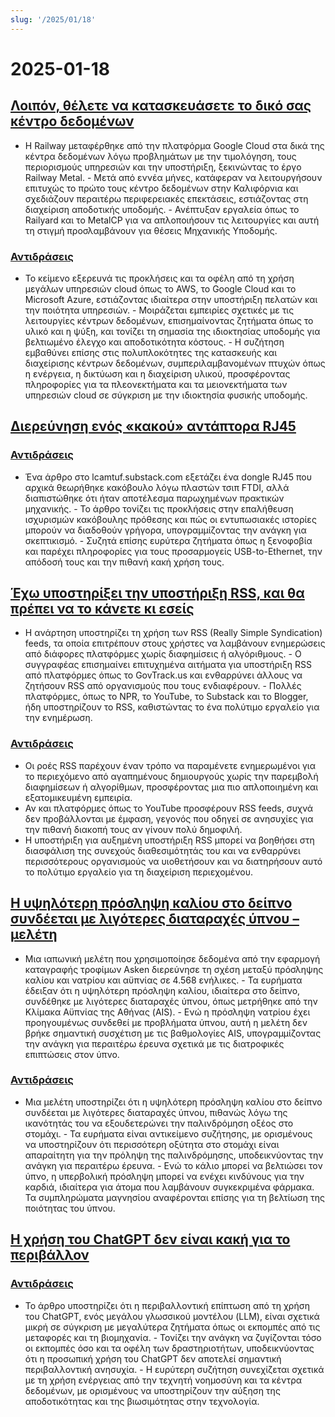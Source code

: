```yaml
---
slug: '/2025/01/18'
---
```


# 2025-01-18

## [Λοιπόν, θέλετε να κατασκευάσετε το δικό σας κέντρο δεδομένων](https://blog.railway.com/p/data-center-build-part-one)

- Η Railway μεταφέρθηκε από την πλατφόρμα Google Cloud στα δικά της κέντρα δεδομένων λόγω προβλημάτων με την τιμολόγηση, τους περιορισμούς υπηρεσιών και την υποστήριξη, ξεκινώντας το έργο Railway Metal. - Μετά από εννέα μήνες, κατάφεραν να λειτουργήσουν επιτυχώς το πρώτο τους κέντρο δεδομένων στην Καλιφόρνια και σχεδιάζουν περαιτέρω περιφερειακές επεκτάσεις, εστιάζοντας στη διαχείριση αποδοτικής υποδομής. - Ανέπτυξαν εργαλεία όπως το Railyard και το MetalCP για να απλοποιήσουν τις λειτουργίες και αυτή τη στιγμή προσλαμβάνουν για θέσεις Μηχανικής Υποδομής.

### [Αντιδράσεις](https://news.ycombinator.com/item?id=42743019)

- Το κείμενο εξερευνά τις προκλήσεις και τα οφέλη από τη χρήση μεγάλων υπηρεσιών cloud όπως το AWS, το Google Cloud και το Microsoft Azure, εστιάζοντας ιδιαίτερα στην υποστήριξη πελατών και την ποιότητα υπηρεσιών. - Μοιράζεται εμπειρίες σχετικές με τις λειτουργίες κέντρων δεδομένων, επισημαίνοντας ζητήματα όπως το υλικό και η ψύξη, και τονίζει τη σημασία της ιδιοκτησίας υποδομής για βελτιωμένο έλεγχο και αποδοτικότητα κόστους. - Η συζήτηση εμβαθύνει επίσης στις πολυπλοκότητες της κατασκευής και διαχείρισης κέντρων δεδομένων, συμπεριλαμβανομένων πτυχών όπως η ενέργεια, η δικτύωση και η διαχείριση υλικού, προσφέροντας πληροφορίες για τα πλεονεκτήματα και τα μειονεκτήματα των υπηρεσιών cloud σε σύγκριση με την ιδιοκτησία φυσικής υποδομής.

## [Διερεύνηση ενός «κακού» αντάπτορα RJ45](https://lcamtuf.substack.com/p/investigating-an-evil-rj45-dongle)

### [Αντιδράσεις](https://news.ycombinator.com/item?id=42743033)

- Ένα άρθρο στο lcamtuf.substack.com εξετάζει ένα dongle RJ45 που αρχικά θεωρήθηκε κακόβουλο λόγω πλαστών τσιπ FTDI, αλλά διαπιστώθηκε ότι ήταν αποτέλεσμα παρωχημένων πρακτικών μηχανικής. - Το άρθρο τονίζει τις προκλήσεις στην επαλήθευση ισχυρισμών κακόβουλης πρόθεσης και πώς οι εντυπωσιακές ιστορίες μπορούν να διαδοθούν γρήγορα, υπογραμμίζοντας την ανάγκη για σκεπτικισμό. - Συζητά επίσης ευρύτερα ζητήματα όπως η ξενοφοβία και παρέχει πληροφορίες για τους προσαρμογείς USB-to-Ethernet, την απόδοσή τους και την πιθανή κακή χρήση τους.

## [Έχω υποστηρίξει την υποστήριξη RSS, και θα πρέπει να το κάνετε κι εσείς](https://reedybear.bearblog.dev/ive-been-advocating-for-rss-support-and-you-should-too/)

- Η ανάρτηση υποστηρίζει τη χρήση των RSS (Really Simple Syndication) feeds, τα οποία επιτρέπουν στους χρήστες να λαμβάνουν ενημερώσεις από διάφορες πλατφόρμες χωρίς διαφημίσεις ή αλγόριθμους. - Ο συγγραφέας επισημαίνει επιτυχημένα αιτήματα για υποστήριξη RSS από πλατφόρμες όπως το GovTrack.us και ενθαρρύνει άλλους να ζητήσουν RSS από οργανισμούς που τους ενδιαφέρουν. - Πολλές πλατφόρμες, όπως το NPR, το YouTube, το Substack και το Blogger, ήδη υποστηρίζουν το RSS, καθιστώντας το ένα πολύτιμο εργαλείο για την ενημέρωση.

### [Αντιδράσεις](https://news.ycombinator.com/item?id=42746222)

- Οι ροές RSS παρέχουν έναν τρόπο να παραμένετε ενημερωμένοι για το περιεχόμενο από αγαπημένους δημιουργούς χωρίς την παρεμβολή διαφημίσεων ή αλγορίθμων, προσφέροντας μια πιο απλοποιημένη και εξατομικευμένη εμπειρία.
- Αν και πλατφόρμες όπως το YouTube προσφέρουν RSS feeds, συχνά δεν προβάλλονται με έμφαση, γεγονός που οδηγεί σε ανησυχίες για την πιθανή διακοπή τους αν γίνουν πολύ δημοφιλή.
- Η υποστήριξη για αυξημένη υποστήριξη RSS μπορεί να βοηθήσει στη διασφάλιση της συνεχούς διαθεσιμότητάς του και να ενθαρρύνει περισσότερους οργανισμούς να υιοθετήσουν και να διατηρήσουν αυτό το πολύτιμο εργαλείο για τη διαχείριση περιεχομένου.

## [Η υψηλότερη πρόσληψη καλίου στο δείπνο συνδέεται με λιγότερες διαταραχές ύπνου – μελέτη](https://www.nutraingredients-asia.com/Article/2025/01/07/higher-potassium-intake-at-dinner-linked-to-fewer-sleep-disturbances/)

- Μια ιαπωνική μελέτη που χρησιμοποίησε δεδομένα από την εφαρμογή καταγραφής τροφίμων Asken διερεύνησε τη σχέση μεταξύ πρόσληψης καλίου και νατρίου και αϋπνίας σε 4.568 ενήλικες. - Τα ευρήματα έδειξαν ότι η υψηλότερη πρόσληψη καλίου, ιδιαίτερα στο δείπνο, συνδέθηκε με λιγότερες διαταραχές ύπνου, όπως μετρήθηκε από την Κλίμακα Αϋπνίας της Αθήνας (AIS). - Ενώ η πρόσληψη νατρίου έχει προηγουμένως συνδεθεί με προβλήματα ύπνου, αυτή η μελέτη δεν βρήκε σημαντική συσχέτιση με τις βαθμολογίες AIS, υπογραμμίζοντας την ανάγκη για περαιτέρω έρευνα σχετικά με τις διατροφικές επιπτώσεις στον ύπνο.

### [Αντιδράσεις](https://news.ycombinator.com/item?id=42742161)

- Μια μελέτη υποστηρίζει ότι η υψηλότερη πρόσληψη καλίου στο δείπνο συνδέεται με λιγότερες διαταραχές ύπνου, πιθανώς λόγω της ικανότητάς του να εξουδετερώνει την παλινδρόμηση οξέος στο στομάχι. - Τα ευρήματα είναι αντικείμενο συζήτησης, με ορισμένους να υποστηρίζουν ότι περισσότερη οξύτητα στο στομάχι είναι απαραίτητη για την πρόληψη της παλινδρόμησης, υποδεικνύοντας την ανάγκη για περαιτέρω έρευνα. - Ενώ το κάλιο μπορεί να βελτιώσει τον ύπνο, η υπερβολική πρόσληψη μπορεί να ενέχει κινδύνους για την καρδιά, ιδιαίτερα για άτομα που λαμβάνουν συγκεκριμένα φάρμακα. Τα συμπληρώματα μαγνησίου αναφέρονται επίσης για τη βελτίωση της ποιότητας του ύπνου.

## [Η χρήση του ChatGPT δεν είναι κακή για το περιβάλλον](https://andymasley.substack.com/p/individual-ai-use-is-not-bad-for)

### [Αντιδράσεις](https://news.ycombinator.com/item?id=42745847)

- Το άρθρο υποστηρίζει ότι η περιβαλλοντική επίπτωση από τη χρήση του ChatGPT, ενός μεγάλου γλωσσικού μοντέλου (LLM), είναι σχετικά μικρή σε σύγκριση με μεγαλύτερα ζητήματα όπως οι εκπομπές από τις μεταφορές και τη βιομηχανία. - Τονίζει την ανάγκη να ζυγίζονται τόσο οι εκπομπές όσο και τα οφέλη των δραστηριοτήτων, υποδεικνύοντας ότι η προσωπική χρήση του ChatGPT δεν αποτελεί σημαντική περιβαλλοντική ανησυχία. - Η ευρύτερη συζήτηση συνεχίζεται σχετικά με τη χρήση ενέργειας από την τεχνητή νοημοσύνη και τα κέντρα δεδομένων, με ορισμένους να υποστηρίζουν την αύξηση της αποδοτικότητας και της βιωσιμότητας στην τεχνολογία.

<head>
  <meta property="og:title" content="Λοιπόν, θέλετε να κατασκευάσετε το δικό σας κέντρο δεδομένων" />
  <meta property="og:type" content="website" />
  <meta property="og:image" content="https://og.cho.sh/api/og/?title=%CE%9B%CE%BF%CE%B9%CF%80%CF%8C%CE%BD%2C%20%CE%B8%CE%AD%CE%BB%CE%B5%CF%84%CE%B5%20%CE%BD%CE%B1%20%CE%BA%CE%B1%CF%84%CE%B1%CF%83%CE%BA%CE%B5%CF%85%CE%AC%CF%83%CE%B5%CF%84%CE%B5%20%CF%84%CE%BF%20%CE%B4%CE%B9%CE%BA%CF%8C%20%CF%83%CE%B1%CF%82%20%CE%BA%CE%AD%CE%BD%CF%84%CF%81%CE%BF%20%CE%B4%CE%B5%CE%B4%CE%BF%CE%BC%CE%AD%CE%BD%CF%89%CE%BD&subheading=%CE%A3%CE%AC%CE%B2%CE%B2%CE%B1%CF%84%CE%BF%2018%20%CE%99%CE%B1%CE%BD%CE%BF%CF%85%CE%B1%CF%81%CE%AF%CE%BF%CF%85%202025%3A%20%CE%A0%CE%B5%CF%81%CE%AF%CE%BB%CE%B7%CF%88%CE%B7%20Hacker%20News" />
</head>
